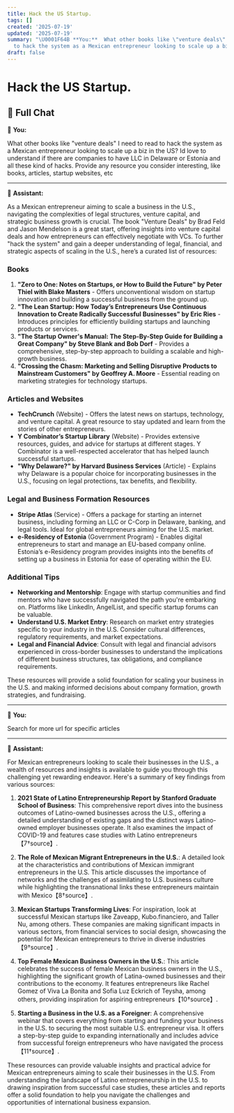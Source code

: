 ```yaml
---
title: Hack the US Startup.
tags: []
created: '2025-07-19'
updated: '2025-07-19'
summary: "\U0001F64B **You:**  What other books like \"venture deals\" I need to read
  to hack the system as a Mexican entrepreneur looking to scale up a biz in the US?"
draft: false
---
```


# Hack the US Startup.

## 🧠 Full Chat

🙋 **You:**

What other books like "venture deals" I need to read to hack the system as a Mexican entrepreneur looking to scale up a biz in the US?
Id love to understand if there are companies to have LLC in Delaware or Estonia and all these kind of hacks. Provide any resource you consider interesting, like books, articles, startup websites, etc

---

🤖 **Assistant:**

As a Mexican entrepreneur aiming to scale a business in the U.S., navigating the complexities of legal structures, venture capital, and strategic business growth is crucial. The book "Venture Deals" by Brad Feld and Jason Mendelson is a great start, offering insights into venture capital deals and how entrepreneurs can effectively negotiate with VCs. To further "hack the system" and gain a deeper understanding of legal, financial, and strategic aspects of scaling in the U.S., here’s a curated list of resources:

### Books
1. **"Zero to One: Notes on Startups, or How to Build the Future" by Peter Thiel with Blake Masters** - Offers unconventional wisdom on startup innovation and building a successful business from the ground up.
2. **"The Lean Startup: How Today’s Entrepreneurs Use Continuous Innovation to Create Radically Successful Businesses" by Eric Ries** - Introduces principles for efficiently building startups and launching products or services.
3. **"The Startup Owner's Manual: The Step-By-Step Guide for Building a Great Company" by Steve Blank and Bob Dorf** - Provides a comprehensive, step-by-step approach to building a scalable and high-growth business.
4. **"Crossing the Chasm: Marketing and Selling Disruptive Products to Mainstream Customers" by Geoffrey A. Moore** - Essential reading on marketing strategies for technology startups.

### Articles and Websites
- **TechCrunch** (Website) - Offers the latest news on startups, technology, and venture capital. A great resource to stay updated and learn from the stories of other entrepreneurs.
- **Y Combinator’s Startup Library** (Website) - Provides extensive resources, guides, and advice for startups at different stages. Y Combinator is a well-respected accelerator that has helped launch successful startups.
- **"Why Delaware?" by Harvard Business Services** (Article) - Explains why Delaware is a popular choice for incorporating businesses in the U.S., focusing on legal protections, tax benefits, and flexibility.

### Legal and Business Formation Resources
- **Stripe Atlas** (Service) - Offers a package for starting an internet business, including forming an LLC or C-Corp in Delaware, banking, and legal tools. Ideal for global entrepreneurs aiming for the U.S. market.
- **e-Residency of Estonia** (Government Program) - Enables digital entrepreneurs to start and manage an EU-based company online. Estonia’s e-Residency program provides insights into the benefits of setting up a business in Estonia for ease of operating within the EU.

### Additional Tips
- **Networking and Mentorship**: Engage with startup communities and find mentors who have successfully navigated the path you're embarking on. Platforms like LinkedIn, AngelList, and specific startup forums can be valuable.
- **Understand U.S. Market Entry**: Research on market entry strategies specific to your industry in the U.S. Consider cultural differences, regulatory requirements, and market expectations.
- **Legal and Financial Advice**: Consult with legal and financial advisors experienced in cross-border businesses to understand the implications of different business structures, tax obligations, and compliance requirements.

These resources will provide a solid foundation for scaling your business in the U.S. and making informed decisions about company formation, growth strategies, and fundraising.

---

🙋 **You:**

Search for more url for specific articles

---

🤖 **Assistant:**

For Mexican entrepreneurs looking to scale their businesses in the U.S., a wealth of resources and insights is available to guide you through this challenging yet rewarding endeavor. Here's a summary of key findings from various sources:

1. **2021 State of Latino Entrepreneurship Report by Stanford Graduate School of Business**: This comprehensive report dives into the business outcomes of Latino-owned businesses across the U.S., offering a detailed understanding of existing gaps and the distinct ways Latino-owned employer businesses operate. It also examines the impact of COVID-19 and features case studies with Latino entrepreneurs【7†source】.

2. **The Role of Mexican Migrant Entrepreneurs in the U.S.**: A detailed look at the characteristics and contributions of Mexican immigrant entrepreneurs in the U.S. This article discusses the importance of networks and the challenges of assimilating to U.S. business culture while highlighting the transnational links these entrepreneurs maintain with Mexico【8†source】.

3. **Mexican Startups Transforming Lives**: For inspiration, look at successful Mexican startups like Zaveapp, Kubo.financiero, and Taller Nu, among others. These companies are making significant impacts in various sectors, from financial services to social design, showcasing the potential for Mexican entrepreneurs to thrive in diverse industries【9†source】.

4. **Top Female Mexican Business Owners in the U.S.**: This article celebrates the success of female Mexican business owners in the U.S., highlighting the significant growth of Latina-owned businesses and their contributions to the economy. It features entrepreneurs like Rachel Gomez of Viva La Bonita and Sofia Luz Eckrich of Teysha, among others, providing inspiration for aspiring entrepreneurs【10†source】.

5. **Starting a Business in the U.S. as a Foreigner**: A comprehensive webinar that covers everything from starting and funding your business in the U.S. to securing the most suitable U.S. entrepreneur visa. It offers a step-by-step guide to expanding internationally and includes advice from successful foreign entrepreneurs who have navigated the process【11†source】.

These resources can provide valuable insights and practical advice for Mexican entrepreneurs aiming to scale their businesses in the U.S. From understanding the landscape of Latino entrepreneurship in the U.S. to drawing inspiration from successful case studies, these articles and reports offer a solid foundation to help you navigate the challenges and opportunities of international business expansion.